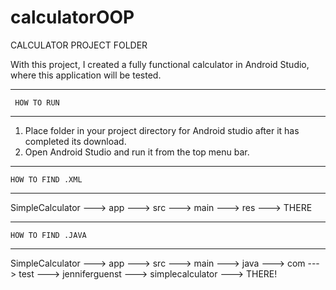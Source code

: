 # calculatorOOP
CALCULATOR PROJECT FOLDER

With this project, I created a fully functional calculator in Android Studio, where this application
will be tested.


----------------------
     HOW TO RUN
----------------------

1. Place folder in your project directory for Android studio after it has completed its download.
2. Open Android Studio and run it from the top menu bar.

----------------------
    HOW TO FIND .XML
----------------------

SimpleCalculator ---> app ---> src ---> main ---> res ---> THERE

----------------------
    HOW TO FIND .JAVA
----------------------

SimpleCalculator ---> app ---> src ---> main ---> java ---> com ---> test ---> jenniferguenst ---> simplecalculator ---> THERE!



